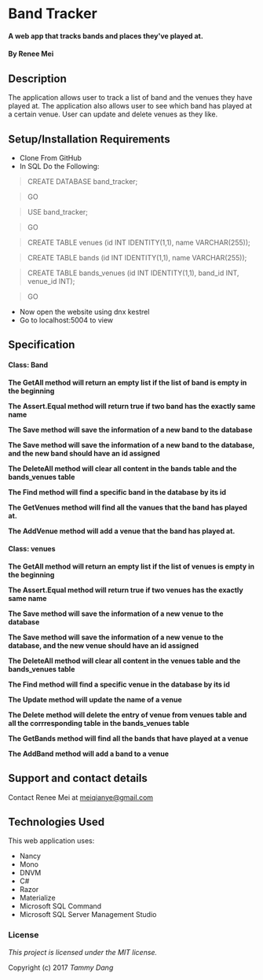 # Band Tracker

#### A web app that tracks bands and places they've played at.

#### By Renee Mei

## Description

The application allows user to track a list of band and the venues they have played at. The application also allows user to see which band has played at a certain venue. User can update and delete venues as they like.

## Setup/Installation Requirements

* Clone From GitHub
* In SQL Do the Following:

>CREATE DATABASE band_tracker;

>GO

>USE band_tracker;

>GO

>CREATE TABLE venues (id INT IDENTITY(1,1), name VARCHAR(255));

>CREATE TABLE bands (id INT IDENTITY(1,1), name VARCHAR(255));

>CREATE TABLE bands_venues (id INT IDENTITY(1,1), band_id INT, venue_id INT);

>GO

*  Now open the website using dnx kestrel
* Go to localhost:5004 to view

## Specification

#### Class: Band

**The GetAll method will return an empty list if the list of band is empty in the beginning**

**The Assert.Equal method will return true if two band has the exactly same name**

**The Save method will save the information of a new band to the database**

**The Save method will save the information of a new band to the database, and the new band should have an id assigned**

**The DeleteAll method will clear all content in the bands table and the bands_venues table**

**The Find method will find a specific band in the database by its id**

**The GetVenues method will find all the vanues that the band has played at.**

**The AddVenue method will add a venue that the band has played at.**

#### Class: venues
**The GetAll method will return an empty list if the list of venues is empty in the beginning**

**The Assert.Equal method will return true if two venues has the exactly same name**

**The Save method will save the information of a new venue to the database**

**The Save method will save the information of a new venue to the database, and the new venue should have an id assigned**

**The DeleteAll method will clear all content in the venues table and the bands_venues table**

**The Find method will find a specific venue in the database by its id**

**The Update method will update the name of a venue**

**The Delete method will delete the entry of venue from venues table and all the corrresponding table in the bands_venues table**

**The GetBands method will find all the bands that have played at a venue**

**The AddBand method will add a band to a venue**

## Support and contact details

Contact Renee Mei at meiqianye@gmail.com

## Technologies Used

This web application uses:
* Nancy
* Mono
* DNVM
* C#
* Razor
* Materialize
* Microsoft SQL Command
* Microsoft SQL Server Management Studio

### License

*This project is licensed under the MIT license.*

Copyright (c) 2017 *Tammy Dang*
